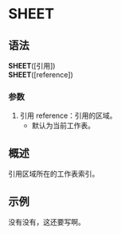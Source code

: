 # SHEET

## 语法

**SHEET**([引用])  
**SHEET**([reference])

### 参数

1. 引用 reference：引用的区域。
    - 默认为当前工作表。

## 概述

引用区域所在的工作表索引。

## 示例

没有没有，这还要写啊。
